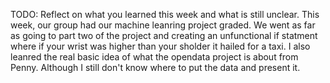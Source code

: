 TODO: Reflect on what you learned this week and what is still unclear.
    This week, our group had our machine leanring project graded. We went as far as going to part two of the project and creating an unfunctional if statment where if your wrist was higher than your sholder it hailed for a taxi. I also leanred the real basic idea of what the opendata project is about from Penny. Although I still don't know where to put the data and present it. 